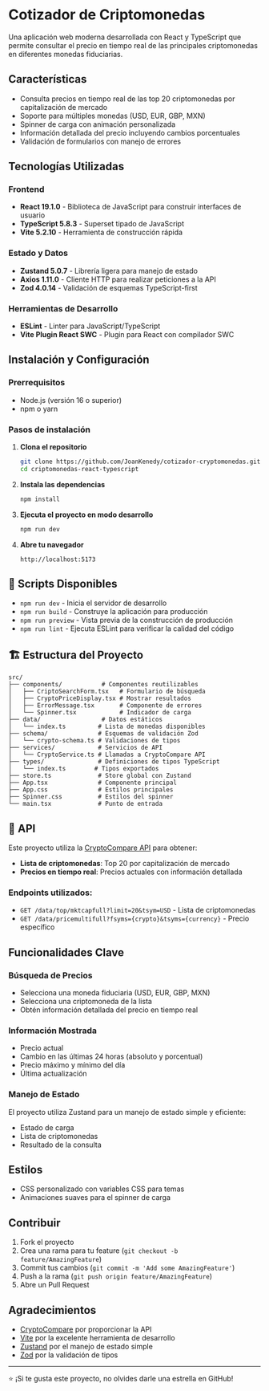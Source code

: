# Cotizador de Criptomonedas

Una aplicación web moderna desarrollada con React y TypeScript que permite consultar el precio en tiempo real de las principales criptomonedas en diferentes monedas fiduciarias.

## Características

- Consulta precios en tiempo real de las top 20 criptomonedas por capitalización de mercado
- Soporte para múltiples monedas (USD, EUR, GBP, MXN)
- Spinner de carga con animación personalizada
- Información detallada del precio incluyendo cambios porcentuales
- Validación de formularios con manejo de errores


## Tecnologías Utilizadas

### Frontend
- **React 19.1.0** - Biblioteca de JavaScript para construir interfaces de usuario
- **TypeScript 5.8.3** - Superset tipado de JavaScript
- **Vite 5.2.10** - Herramienta de construcción rápida

### Estado y Datos
- **Zustand 5.0.7** - Librería ligera para manejo de estado
- **Axios 1.11.0** - Cliente HTTP para realizar peticiones a la API
- **Zod 4.0.14** - Validación de esquemas TypeScript-first

### Herramientas de Desarrollo
- **ESLint** - Linter para JavaScript/TypeScript
- **Vite Plugin React SWC** - Plugin para React con compilador SWC

## Instalación y Configuración

### Prerrequisitos
- Node.js (versión 16 o superior)
- npm o yarn

### Pasos de instalación

1. **Clona el repositorio**
   ```bash
   git clone https://github.com/JoanKenedy/cotizador-cryptomonedas.git
   cd criptomonedas-react-typescript
   ```

2. **Instala las dependencias**
   ```bash
   npm install
   ```

3. **Ejecuta el proyecto en modo desarrollo**
   ```bash
   npm run dev
   ```

4. **Abre tu navegador**
   ```
   http://localhost:5173
   ```

## 📝 Scripts Disponibles

- `npm run dev` - Inicia el servidor de desarrollo
- `npm run build` - Construye la aplicación para producción
- `npm run preview` - Vista previa de la construcción de producción
- `npm run lint` - Ejecuta ESLint para verificar la calidad del código

## 🏗️ Estructura del Proyecto

```
src/
├── components/           # Componentes reutilizables
│   ├── CriptoSearchForm.tsx   # Formulario de búsqueda
│   ├── CryptoPriceDisplay.tsx # Mostrar resultados
│   ├── ErrorMessage.tsx       # Componente de errores
│   └── Spinner.tsx            # Indicador de carga
├── data/                 # Datos estáticos
│   └── index.ts         # Lista de monedas disponibles
├── schema/              # Esquemas de validación Zod
│   └── crypto-schema.ts # Validaciones de tipos
├── services/            # Servicios de API
│   └── CryptoService.ts # Llamadas a CryptoCompare API
├── types/               # Definiciones de tipos TypeScript
│   └── index.ts        # Tipos exportados
├── store.ts             # Store global con Zustand
├── App.tsx              # Componente principal
├── App.css              # Estilos principales
├── Spinner.css          # Estilos del spinner
└── main.tsx             # Punto de entrada
```

## 🔌 API

Este proyecto utiliza la [CryptoCompare API](https://www.cryptocompare.com/api/) para obtener:

- **Lista de criptomonedas**: Top 20 por capitalización de mercado
- **Precios en tiempo real**: Precios actuales con información detallada

### Endpoints utilizados:
- `GET /data/top/mktcapfull?limit=20&tsym=USD` - Lista de criptomonedas
- `GET /data/pricemultifull?fsyms={crypto}&tsyms={currency}` - Precio específico

## Funcionalidades Clave

### Búsqueda de Precios
- Selecciona una moneda fiduciaria (USD, EUR, GBP, MXN)
- Selecciona una criptomoneda de la lista
- Obtén información detallada del precio en tiempo real

### Información Mostrada
- Precio actual
- Cambio en las últimas 24 horas (absoluto y porcentual)
- Precio máximo y mínimo del día
- Última actualización

### Manejo de Estado
El proyecto utiliza Zustand para un manejo de estado simple y eficiente:
- Estado de carga
- Lista de criptomonedas
- Resultado de la consulta

## Estilos

- CSS personalizado con variables CSS para temas
- Animaciones suaves para el spinner de carga


## Contribuir

1. Fork el proyecto
2. Crea una rama para tu feature (`git checkout -b feature/AmazingFeature`)
3. Commit tus cambios (`git commit -m 'Add some AmazingFeature'`)
4. Push a la rama (`git push origin feature/AmazingFeature`)
5. Abre un Pull Request


## Agradecimientos

- [CryptoCompare](https://www.cryptocompare.com/) por proporcionar la API
- [Vite](https://vitejs.dev/) por la excelente herramienta de desarrollo
- [Zustand](https://zustand.surge.sh/) por el manejo de estado simple
- [Zod](https://zod.dev/) por la validación de tipos

---

⭐ ¡Si te gusta este proyecto, no olvides darle una estrella en GitHub!

